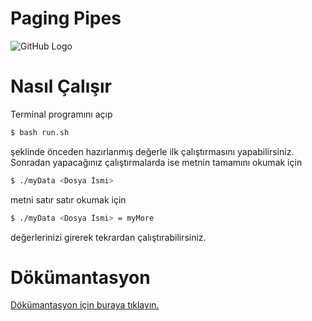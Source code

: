 # Paging Pipes
![GitHub Logo](https://lh6.googleusercontent.com/4Pnfa1d5JxNvqeiSRH0zMmxw8l3CpCRUGe9g8pqtbG9SE2XA4xFYgDJN38uHzpjy3OxsFEwaWyanNroD1wYf=w4096-h2338-rw)
# Nasıl Çalışır
Terminal programını açıp 
```sh
$ bash run.sh
```
şeklinde önceden hazırlanmış değerle ilk çalıştırmasını yapabilirsiniz. Sonradan yapacağınız çalıştırmalarda ise metnin tamamını okumak için
```sh
$ ./myData <Dosya İsmi>
```
metni satır satır okumak için
```sh
$ ./myData <Dosya İsmi> = myMore
```
değerlerinizi girerek tekrardan çalıştırabilirsiniz.
# Dökümantasyon
[Dökümantasyon için buraya tıklayın.](https://cbuedu-my.sharepoint.com/:w:/g/personal/162804011_ogr_cbu_edu_tr/ETEFacr89_ROrUUpCuxajAQBYGkdpKlOvqJs7FDAhPcSLg?e=BhRdP2)
